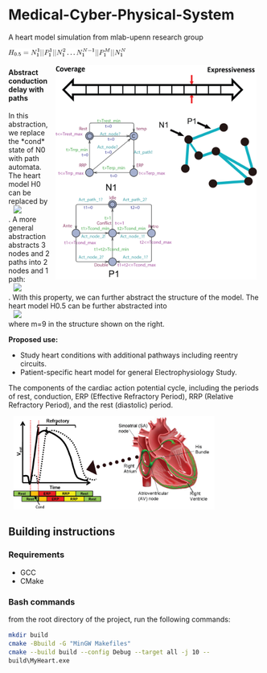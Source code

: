 # Medical-Cyber-Physical-System
A heart model simulation from mlab-upenn research group


![alt text](assets/equations/H0_5.png)
<p>
    <img src="assets/img/N1.png" width="400" style="float:right; margin-right: 10px;margin-left: 10px;">
    <h4>Abstract conduction delay with paths</h4>
    <p>
        In this abstraction, we replace the *cond* state of N0 with path automata. The heart model H0 can be replaced by 
        <br>
            <img src="assets/img/equations/H0_5.png" style="margin-right: 10px;margin-left: 10px;">
        <br>
        . A more general abstraction abstracts 3 nodes and 2 paths into 2 nodes and 1 path: 
        <br>
            <img src="assets/img/equations/3to2.png" style="margin-right: 10px;margin-left: 10px;">
        <br>
        . With this property, we can further abstract the structure of the model. The heart model H0.5 can be further abstracted into
        <br> 
            <img src="assets/img/equations/H1.png" style="margin-right: 10px;margin-left: 10px;">
        <br>
        where m=9 in the structure shown on the right.
        <p><strong>Proposed use:</strong></p> 
        <ul class="list-unstyled"> 
            <li>Study heart conditions with additional pathways including reentry circuits.</li>
            <li>Patient-specific heart model for general Electrophysiology Study.</li>
        </ul>
    </p>
</p>



The components of the cardiac action potential cycle, including the periods of rest, conduction, ERP (Effective Refractory Period), RRP (Relative Refractory Period), and the rest (diastolic) period.

<img src="assets/img/basic.png" width="400" style="margin-right: 10px;margin-left: 10px;">




## Building instructions
### Requirements
- GCC
- CMake

### Bash commands
from the root directory of the project, run the following commands:
```bash
mkdir build
cmake -Bbuild -G "MinGW Makefiles"
cmake --build build --config Debug --target all -j 10 --
build\MyHeart.exe                                       
```




